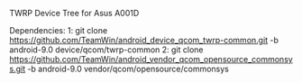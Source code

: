 TWRP Device Tree for Asus A001D

Dependencies:
1: git clone https://github.com/TeamWin/android_device_qcom_twrp-common.git -b android-9.0 device/qcom/twrp-common
2: git clone https://github.com/TeamWin/android_vendor_qcom_opensource_commonsys.git -b android-9.0 vendor/qcom/opensource/commonsys
